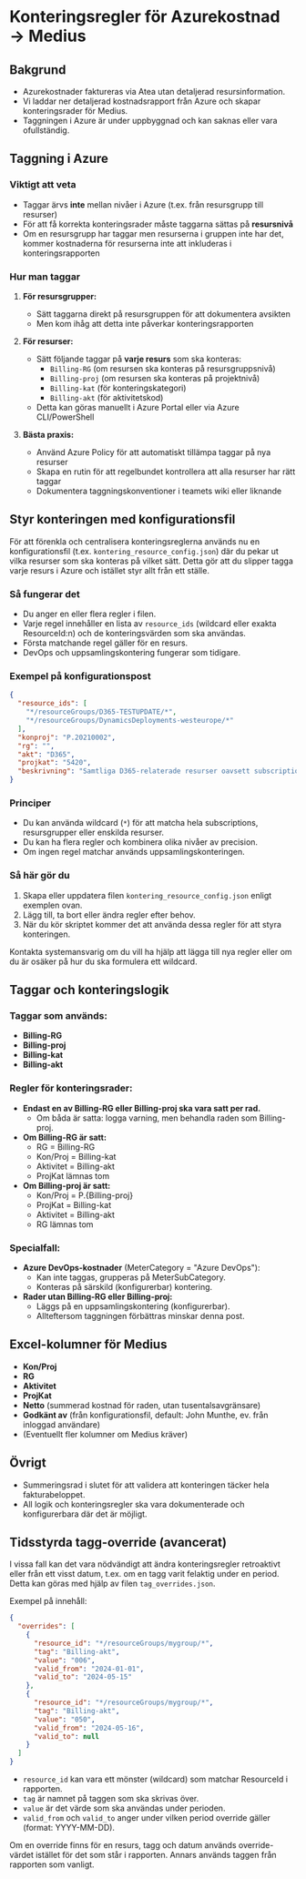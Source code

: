 # Konteringsregler för Azurekostnad → Medius

## Bakgrund
- Azurekostnader faktureras via Atea utan detaljerad resursinformation.
- Vi laddar ner detaljerad kostnadsrapport från Azure och skapar konteringsrader för Medius.
- Taggningen i Azure är under uppbyggnad och kan saknas eller vara ofullständig.

## Taggning i Azure

### Viktigt att veta
- Taggar ärvs **inte** mellan nivåer i Azure (t.ex. från resursgrupp till resurser)
- För att få korrekta konteringsrader måste taggarna sättas på **resursnivå**
- Om en resursgrupp har taggar men resurserna i gruppen inte har det, kommer kostnaderna för resurserna inte att inkluderas i konteringsrapporten

### Hur man taggar
1. **För resursgrupper:**
   - Sätt taggarna direkt på resursgruppen för att dokumentera avsikten
   - Men kom ihåg att detta inte påverkar konteringsrapporten

2. **För resurser:**
   - Sätt följande taggar på **varje resurs** som ska konteras:
     - `Billing-RG` (om resursen ska konteras på resursgruppsnivå)
     - `Billing-proj` (om resursen ska konteras på projektnivå)
     - `Billing-kat` (för konteringskategori)
     - `Billing-akt` (för aktivitetskod)
   - Detta kan göras manuellt i Azure Portal eller via Azure CLI/PowerShell

3. **Bästa praxis:**
   - Använd Azure Policy för att automatiskt tillämpa taggar på nya resurser
   - Skapa en rutin för att regelbundet kontrollera att alla resurser har rätt taggar
   - Dokumentera taggningskonventioner i teamets wiki eller liknande

## Styr konteringen med konfigurationsfil

För att förenkla och centralisera konteringsreglerna används nu en konfigurationsfil (t.ex. `kontering_resource_config.json`) där du pekar ut vilka resurser som ska konteras på vilket sätt. Detta gör att du slipper tagga varje resurs i Azure och istället styr allt från ett ställe.

### Så fungerar det
- Du anger en eller flera regler i filen.
- Varje regel innehåller en lista av `resource_ids` (wildcard eller exakta ResourceId:n) och de konteringsvärden som ska användas.
- Första matchande regel gäller för en resurs.
- DevOps och uppsamlingskontering fungerar som tidigare.

### Exempel på konfigurationspost
```json
{
  "resource_ids": [
    "*/resourceGroups/D365-TESTUPDATE/*",
    "*/resourceGroups/DynamicsDeployments-westeurope/*"
  ],
  "konproj": "P.20210002",
  "rg": "",
  "akt": "D365",
  "projkat": "5420",
  "beskrivning": "Samtliga D365-relaterade resurser oavsett subscription"
}
```

### Principer
- Du kan använda wildcard (`*`) för att matcha hela subscriptions, resursgrupper eller enskilda resurser.
- Du kan ha flera regler och kombinera olika nivåer av precision.
- Om ingen regel matchar används uppsamlingskonteringen.

### Så här gör du
1. Skapa eller uppdatera filen `kontering_resource_config.json` enligt exemplen ovan.
2. Lägg till, ta bort eller ändra regler efter behov.
3. När du kör skriptet kommer det att använda dessa regler för att styra konteringen.

Kontakta systemansvarig om du vill ha hjälp att lägga till nya regler eller om du är osäker på hur du ska formulera ett wildcard.

## Taggar och konteringslogik

### Taggar som används:
- **Billing-RG**
- **Billing-proj**
- **Billing-kat**
- **Billing-akt**

### Regler för konteringsrader:
- **Endast en av Billing-RG eller Billing-proj ska vara satt per rad.**
    - Om båda är satta: logga varning, men behandla raden som Billing-proj.
- **Om Billing-RG är satt:**
    - RG = Billing-RG
    - Kon/Proj = Billing-kat
    - Aktivitet = Billing-akt
    - ProjKat lämnas tom
- **Om Billing-proj är satt:**
    - Kon/Proj = P.{Billing-proj}
    - ProjKat = Billing-kat
    - Aktivitet = Billing-akt
    - RG lämnas tom

### Specialfall:
- **Azure DevOps-kostnader** (MeterCategory = "Azure DevOps"):
    - Kan inte taggas, grupperas på MeterSubCategory.
    - Konteras på särskild (konfigurerbar) kontering.
- **Rader utan Billing-RG eller Billing-proj:**
    - Läggs på en uppsamlingskontering (konfigurerbar).
    - Allteftersom taggningen förbättras minskar denna post.

## Excel-kolumner för Medius
- **Kon/Proj**
- **RG**
- **Aktivitet**
- **ProjKat**
- **Netto** (summerad kostnad för raden, utan tusentalsavgränsare)
- **Godkänt av** (från konfigurationsfil, default: John Munthe, ev. från inloggad användare)
- (Eventuellt fler kolumner om Medius kräver)

## Övrigt
- Summeringsrad i slutet för att validera att konteringen täcker hela fakturabeloppet.
- All logik och konteringsregler ska vara dokumenterade och konfigurerbara där det är möjligt.

## Tidsstyrda tagg-override (avancerat)

I vissa fall kan det vara nödvändigt att ändra konteringsregler retroaktivt eller från ett visst datum, t.ex. om en tagg varit felaktig under en period. Detta kan göras med hjälp av filen `tag_overrides.json`.

Exempel på innehåll:

```json
{
  "overrides": [
    {
      "resource_id": "*/resourceGroups/mygroup/*",
      "tag": "Billing-akt",
      "value": "006",
      "valid_from": "2024-01-01",
      "valid_to": "2024-05-15"
    },
    {
      "resource_id": "*/resourceGroups/mygroup/*",
      "tag": "Billing-akt",
      "value": "050",
      "valid_from": "2024-05-16",
      "valid_to": null
    }
  ]
}
```

- `resource_id` kan vara ett mönster (wildcard) som matchar ResourceId i rapporten.
- `tag` är namnet på taggen som ska skrivas över.
- `value` är det värde som ska användas under perioden.
- `valid_from` och `valid_to` anger under vilken period override gäller (format: YYYY-MM-DD).

Om en override finns för en resurs, tagg och datum används override-värdet istället för det som står i rapporten. Annars används taggen från rapporten som vanligt. 